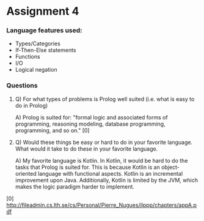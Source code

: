 # Assignment 4

### Language features used:
 * Types/Categories
 * If-Then-Else statements
 * Functions
 * I/O
 * Logical negation

### Questions
 1. Q) For what types of problems is Prolog well suited (i.e. what is easy to do
       in Prolog)

    A) Prolog is suited for: "formal logic and associated forms of programming,
       reasoning modeling, database programming, programming, and so on." [0]

 2. Q) Would these things be easy or hard to do in your favorite language. What
       would it take to do these in your favorite language.

    A) My favorite language is Kotlin.
       In Kotlin, it would be hard to do the tasks that Prolog is suited for.
       This is because Kotlin is an object-oriented language with functional
       aspects. Kotlin is an incremental improvement upon Java. Additionally,
       Kotlin is limited by the JVM, which makes the logic paradigm harder to
       implement.

[0] http://fileadmin.cs.lth.se/cs/Personal/Pierre_Nugues/ilppp/chapters/appA.pdf
